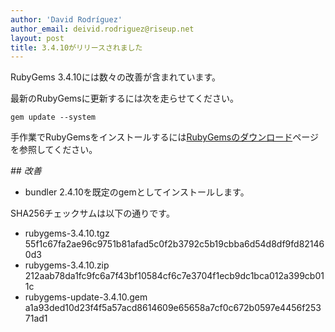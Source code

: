 ```yaml
---
author: 'David Rodríguez'
author_email: deivid.rodriguez@riseup.net
layout: post
title: 3.4.10がリリースされました
---
```


RubyGems 3.4.10には数々の改善が含まれています。

最新のRubyGemsに更新するには次を走らせてください。

    gem update --system

手作業でRubyGemsをインストールするには[RubyGemsのダウンロード][download]ページを参照してください。


_## 改善_

* bundler 2.4.10を既定のgemとしてインストールします。


SHA256チェックサムは以下の通りです。

* rubygems-3.4.10.tgz
  55f1c67fa2ae96c9751b81afad5c0f2b3792c5b19cbba6d54d8df9fd821460d3
* rubygems-3.4.10.zip  
  212aab78da1fc9fc6a7f43bf10584cf6c7e3704f1ecb9dc1bca012a399cb011c
* rubygems-update-3.4.10.gem  
  a1a93ded10d23f4f5a57acd8614609e65658a7cf0c672b0597e4456f25371ad1


[download]: https://rubygems.org/pages/download

